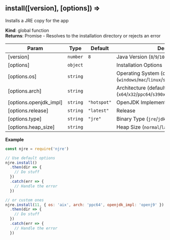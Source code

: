 <a name="install"></a>

## install([version], [options]) ⇒
Installs a JRE copy for the app

**Kind**: global function  
**Returns**: Promise<string> - Resolves to the installation directory or rejects an error  

| Param | Type | Default | Description |
| --- | --- | --- | --- |
| [version] | <code>number</code> | <code>8</code> | Java Version (`8`/`9`/`10`/`11`/`12`) |
| [options] | <code>object</code> |  | Installation Options |
| [options.os] | <code>string</code> |  | Operating System (defaults to current) (`windows`/`mac`/`linux`/`solaris`/`aix`) |
| [options.arch] | <code>string</code> |  | Architecture (defaults to current) (`x64`/`x32`/`ppc64`/`s390x`/`ppc64le`/`aarch64`/`sparcv9`) |
| [options.openjdk_impl] | <code>string</code> | <code>&quot;hotspot&quot;</code> | OpenJDK Implementation (`hotspot`/`openj9`) |
| [options.release] | <code>string</code> | <code>&quot;latest&quot;</code> | Release |
| [options.type] | <code>string</code> | <code>&quot;jre&quot;</code> | Binary Type (`jre`/`jdk`) |
| [options.heap_size] | <code>string</code> |  | Heap Size (`normal`/`large`) |

**Example**  
```js
const njre = require('njre')

// Use default options
njre.install()
  .then(dir => {
    // Do stuff
  })
  .catch(err => {
    // Handle the error
  })

// or custom ones
njre.install(11, { os: 'aix', arch: 'ppc64', openjdk_impl: 'openj9' })
  .then(dir => {
    // Do stuff
  })
  .catch(err => {
    // Handle the error
  })
```
